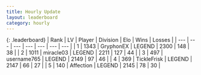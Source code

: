 ```yaml
---
title: Hourly Update
layout: leaderboard
category: hourly
---
```


{: .leaderboard}
| Rank | LV | Player | Division | Elo | Wins | Losses |
| --- | --- | --- | --- | --- | --- | --- |
| <span data-change="0">1</span> | 1343 | <span title="ID: 315148">GryphonEX</span> | LEGEND | <span data-change="0">2300</span> | <span data-change="0">148</span> | <span data-change="0">38</span> |
| <span data-change="0">2</span> | 1011 | <span title="ID: 416373">miracle03</span> | LEGEND | <span data-change="0">2211</span> | <span data-change="0">127</span> | <span data-change="0">44</span> |
| <span data-change="0">3</span> | 497 | <span title="ID: 188640">username765</span> | LEGEND | <span data-change="0">2149</span> | <span data-change="0">97</span> | <span data-change="0">46</span> |
| <span data-change="0">4</span> | 369 | <span title="ID: 512212">TickleFrisk</span> | LEGEND | <span data-change="0">2147</span> | <span data-change="0">66</span> | <span data-change="0">27</span> |
| <span data-change="0">5</span> | 140 | <span title="ID: 573202">Affection</span> | LEGEND | <span data-change="0">2145</span> | <span data-change="0">78</span> | <span data-change="0">30</span> |